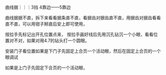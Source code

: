 
曲线据｜｜｜3挡    4靠边——5靠边


曲线据据不直，拆下来看看据条直不直，看据齿对据齿直不直，用据齿对据齿看看直不直，可以用钳子掰直后安上即可使用，


按拉手先标记出开孔位置点来，
按拉手画好线后先用沉孔钻沉一个小眼，看看位置对不对，如果对用4.7的钻头打一个圆眼。



安装门子看位置如果是下门子先固定上合页一个活动眼，然后在固定上合页的一个眼调试

如果是上门子先固定下合页的一个活动眼，





